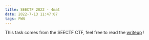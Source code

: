 ```yaml
---
title: SEECTF 2022 - 4mat
date: 2022-7-13 11:47:07
tags: PWN
---
```


This task comes from the SEECTF CTF, feel free to read the [writeup](../4mat) !


